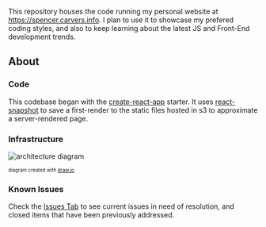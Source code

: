 This repository houses the code running my personal website at https://spencer.carvers.info. I plan to use it to showcase my prefered coding styles, and also to keep learning about the latest JS and Front-End development trends.

## About
### Code
This codebase began with the [create-react-app](https://github.com/facebook/create-react-app) starter. It uses [react-snapshot](https://github.com/geelen/react-snapshot) to save a first-render to the static files hosted in s3 to approximate a server-rendered page.

### Infrastructure
![architecture diagram](https://user-images.githubusercontent.com/2357930/56998077-ea700180-6b77-11e9-9943-35ab63cb5303.png)

<sub><sup>diagram created with [draw.io](https://www.draw.io/?splash=0&libs=aws3)</sup></sub>

### Known Issues
Check the [Issues Tab](https://github.com/spencer-carver/aws-site/issues) to see current issues in need of resolution, and closed items that have been previously addressed.
